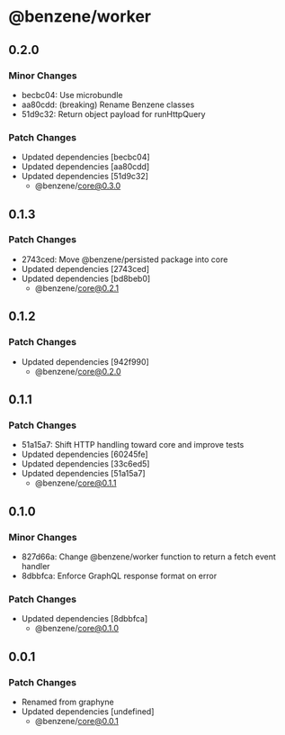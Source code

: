 # @benzene/worker

## 0.2.0

### Minor Changes

- becbc04: Use microbundle
- aa80cdd: (breaking) Rename Benzene classes
- 51d9c32: Return object payload for runHttpQuery

### Patch Changes

- Updated dependencies [becbc04]
- Updated dependencies [aa80cdd]
- Updated dependencies [51d9c32]
  - @benzene/core@0.3.0

## 0.1.3

### Patch Changes

- 2743ced: Move @benzene/persisted package into core
- Updated dependencies [2743ced]
- Updated dependencies [bd8beb0]
  - @benzene/core@0.2.1

## 0.1.2

### Patch Changes

- Updated dependencies [942f990]
  - @benzene/core@0.2.0

## 0.1.1

### Patch Changes

- 51a15a7: Shift HTTP handling toward core and improve tests
- Updated dependencies [60245fe]
- Updated dependencies [33c6ed5]
- Updated dependencies [51a15a7]
  - @benzene/core@0.1.1

## 0.1.0

### Minor Changes

- 827d66a: Change @benzene/worker function to return a fetch event handler
- 8dbbfca: Enforce GraphQL response format on error

### Patch Changes

- Updated dependencies [8dbbfca]
  - @benzene/core@0.1.0

## 0.0.1

### Patch Changes

- Renamed from graphyne
- Updated dependencies [undefined]
  - @benzene/core@0.0.1
